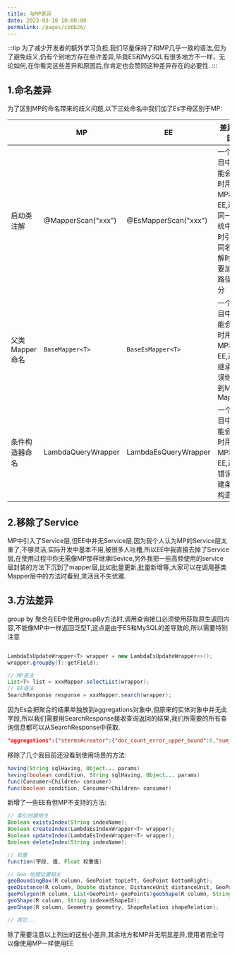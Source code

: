 ```yaml
---
title: 与MP差异
date: 2023-03-18 10:00:00
permalink: /pages/cb6b26/
---
```

:::tip 
为了减少开发者的额外学习负担,我们尽量保持了和MP几乎一致的语法,但为了避免歧义,仍有个别地方存在些许差异,毕竟ES和MySQL有很多地方不一样，无论如何,在你看完这些差异和原因后,你肯定也会赞同这种差异存在的必要性.
:::

## 1.命名差异

为了区别MP的命名带来的歧义问题,以下三处命名中我们加了Es字母区别于MP:

|  | MP | EE | 差异原因 |
| --- | --- | --- | --- |
| 启动类注解 | @MapperScan("xxx") | @EsMapperScan("xxx") | 一个项目中可能会同时用到MP和EE,避免同一系统中同时引入同名注解时,需要加全路径区分 |
| 父类Mapper命名 | `BaseMapper<T>`| `BaseEsMapper<T>` | 一个项目中可能会同时用到MP和EE,避免继承时误继承到MP的Mapper |
| 条件构造器命名 | LambdaQueryWrapper | LambdaEsQueryWrapper | 一个项目中可能会同时用到MP和EE,避免错误创建条件构造器 |

## 2.移除了Service

MP中引入了Service层,但EE中并无Service层,因为我个人认为MP的Service层太重了,不够灵活,实际开发中基本不用,被很多人吐槽,所以EE中我直接去掉了Service层,在使用过程中你无需像MP那样继承ISevice,另外我把一些高频使用的service层封装的方法下沉到了mapper层,比如批量更新,批量新增等,大家可以在调用基类Mapper层中的方法时看到,灵活且不失优雅.

## 3.方法差异
 
group by 聚合在EE中使用groupBy方法时,调用查询接口必须使用获取原生返回内容,不能像MP中一样返回泛型T,这点是由于ES和MySQL的差导致的,所以需要特别注意
 
```java

LambdaEsUpdateWrapper<T> wrapper = new LambdaEsUpdateWrapper<>();
wrapper.groupBy(T::getField);

// MP语法
List<T> list = xxxMapper.selectList(wrapper);
// EE语法
SearchResponse response = xxxMapper.search(wrapper);   
```

因为Es会把聚合的结果单独放到aggregations对象中,但原来的实体对象中并无此字段,所以我们需要用SearchResponse接收查询返回的结果,我们所需要的所有查询信息都可以从SearchResponse中获取.

```json
"aggregations":{"sterms#creator":{"doc_count_error_upper_bound":0,"sum_other_doc_count":0,"buckets":[{"key":"老汉","doc_count":2},{"key":"老王","doc_count":1}]}}
```

移除了几个我目前还没看到使用场景的方法:

```java
having(String sqlHaving, Object... params)
having(boolean condition, String sqlHaving, Object... params)
func(Consumer<Children> consumer)
func(boolean condition, Consumer<Children> consumer)
```

新增了一些EE有但MP不支持的方法:

```java
// 索引创建相关
Boolean existsIndex(String indexName);
Boolean createIndex(LambdaEsIndexWrapper<T> wrapper);
Boolean updateIndex(LambdaEsIndexWrapper<T> wrapper);
Boolean deleteIndex(String indexName);

// 权重
function(字段, 值, Float 权重值)

// Geo 地理位置相关
geoBoundingBox(R column, GeoPoint topLeft, GeoPoint bottomRight);
geoDistance(R column, Double distance, DistanceUnit distanceUnit, GeoPoint centralGeoPoint);
geoPolygon(R column, List<GeoPoint> geoPoints)geoShape(R column, String indexedShapeId);
geoShape(R column, String indexedShapeId);
geoShape(R column, Geometry geometry, ShapeRelation shapeRelation);

// 其它...

```

除了需要注意以上列出的这些小差异,其余地方和MP并无明显差异,使用者完全可以像使用MP一样使用EE
